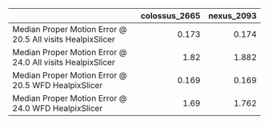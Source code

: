 |                                                            |   colossus_2665 |   nexus_2093 |
|:-----------------------------------------------------------|----------------:|-------------:|
| Median Proper Motion Error @ 20.5 All visits HealpixSlicer |           0.173 |        0.174 |
| Median Proper Motion Error @ 24.0 All visits HealpixSlicer |           1.82  |        1.882 |
| Median Proper Motion Error @ 20.5 WFD HealpixSlicer        |           0.169 |        0.169 |
| Median Proper Motion Error @ 24.0 WFD HealpixSlicer        |           1.69  |        1.762 |

